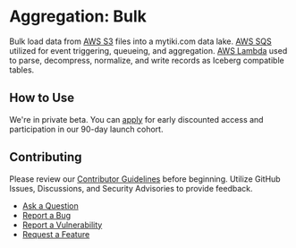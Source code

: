 # Aggregation: Bulk
Bulk load data from [AWS S3](https://aws.amazon.com/s3/) files into a mytiki.com data lake. [AWS SQS](https://aws.amazon.com/sqs/) utilized for event triggering, queueing, and aggregation. [AWS Lambda](https://aws.amazon.com/lambda/) used to parse, decompress, normalize, and write records as Iceberg compatible tables. 

## How to Use
We're in private beta. You can [apply](https://rxsny9wwvhn.typeform.com/to/I65tT0sm?typeform-source=mytiki.com) for early discounted access and participation in our 90-day launch cohort.

## Contributing
Please review our [Contributor Guidelines](https://github.com/mytiki/.github/blob/main/CONTRIBUTING.md) before beginning. Utilize GitHub Issues, Discussions, and Security Advisories to provide feedback.

- [Ask a Question](https://github.com/orgs/mytiki/discussions)
- [Report a Bug](https://github.com/mytiki/roadmap/issues/new?assignees=&labels=bug%2Crequest&projects=&template=bug.yml)
- [Report a Vulnerability](https://github.com/mytiki/platform-cap-bulk/security/advisories/new)
- [Request a Feature](https://github.com/mytiki/roadmap/issues/new?assignees=&labels=feature%2Crequest&projects=&template=feature.yml)

